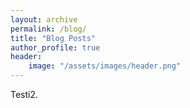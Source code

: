 ```yaml
---
layout: archive
permalink: /blog/
title: "Blog Posts"
author_profile: true
header:
    image: "/assets/images/header.png"
---
```


Testi2.